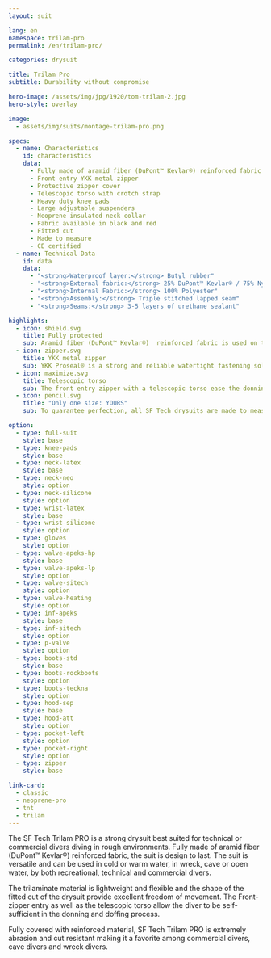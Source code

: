 ```yaml
---
layout: suit

lang: en
namespace: trilam-pro
permalink: /en/trilam-pro/

categories: drysuit

title: Trilam Pro
subtitle: Durability without compromise

hero-image: /assets/img/jpg/1920/tom-trilam-2.jpg
hero-style: overlay

image: 
  - assets/img/suits/montage-trilam-pro.png

specs:
  - name: Characteristics
    id: characteristics
    data:
      - Fully made of aramid fiber (DuPont™ Kevlar®) reinforced fabric
      - Front entry YKK metal zipper
      - Protective zipper cover
      - Telescopic torso with crotch strap
      - Heavy duty knee pads
      - Large adjustable suspenders
      - Neoprene insulated neck collar
      - Fabric available in black and red
      - Fitted cut
      - Made to measure
      - CE certified
  - name: Technical Data
    id: data
    data:
      - "<strong>Waterproof layer:</strong> Butyl rubber"
      - "<strong>External fabric:</strong> 25% DuPont™ Kevlar® / 75% Nylon"
      - "<strong>Internal Fabric:</strong> 100% Polyester"
      - "<strong>Assembly:</strong> Triple stitched lapped seam"
      - "<strong>Seams:</strong> 3-5 layers of urethane sealant"

highlights:
  - icon: shield.svg
    title: Fully protected
    sub: Aramid fiber (DuPont™ Kevlar®)  reinforced fabric is used on the whole suit, making it incredibly resistant
  - icon: zipper.svg
    title: YKK metal zipper
    sub: YKK Proseal® is a strong and reliable watertight fastening solution
  - icon: maximize.svg
    title: Telescopic torso
    sub: The front entry zipper with a telescopic torso ease the donning and doffing process
  - icon: pencil.svg
    title: "Only one size: YOURS"
    sub: To guarantee perfection, all SF Tech drysuits are made to measure with your choice of options and colors

option:
  - type: full-suit
    style: base
  - type: knee-pads
    style: base
  - type: neck-latex
    style: base
  - type: neck-neo
    style: option
  - type: neck-silicone
    style: option
  - type: wrist-latex
    style: base
  - type: wrist-silicone
    style: option
  - type: gloves
    style: option
  - type: valve-apeks-hp
    style: base
  - type: valve-apeks-lp
    style: option
  - type: valve-sitech
    style: option
  - type: valve-heating
    style: option
  - type: inf-apeks
    style: base
  - type: inf-sitech
    style: option
  - type: p-valve
    style: option
  - type: boots-std
    style: base
  - type: boots-rockboots
    style: option
  - type: boots-teckna
    style: option
  - type: hood-sep
    style: base
  - type: hood-att
    style: option
  - type: pocket-left
    style: option
  - type: pocket-right
    style: option
  - type: zipper
    style: base

link-card:
  - classic
  - neoprene-pro
  - tnt
  - trilam
---
```

The SF Tech Trilam PRO is a strong drysuit best suited for technical or commercial divers diving in rough environments. Fully made of aramid fiber (DuPont™ Kevlar®) reinforced fabric, the suit is design to last. The suit is versatile and can be used in cold or warm water, in wreck, cave or open water, by both recreational, technical and commercial divers.

The trilaminate material is lightweight and flexible and the shape of the fitted cut of the drysuit provide excellent freedom of movement. The Front-zipper entry as well as the telescopic torso allow the diver to be self-sufficient in the donning and doffing process.

Fully covered with reinforced material, SF Tech Trilam PRO is extremely abrasion and cut resistant making it a favorite among commercial divers, cave divers and wreck divers.